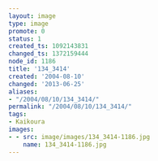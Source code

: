 ```yaml
---
layout: image
type: image
promote: 0
status: 1
created_ts: 1092143831
changed_ts: 1372159444
node_id: 1186
title: '134_3414'
created: '2004-08-10'
changed: '2013-06-25'
aliases:
- "/2004/08/10/134_3414/"
permalink: "/2004/08/10/134_3414/"
tags:
- Kaikoura
images:
- - src: image/images/134_3414-1186.jpg
    name: 134_3414-1186.jpg
---
```


